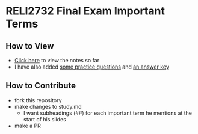 # RELI2732 Final Exam Important Terms

## How to View

- [Click here](study.md) to view the notes so far
- I have also added [some practice questions](questions.md) and [an answer key](answer-key.md)

## How to Contribute

- fork this repository
- make changes to study.md
  - I want subheadings (##) for each important term he mentions at the start of his slides
- make a PR
